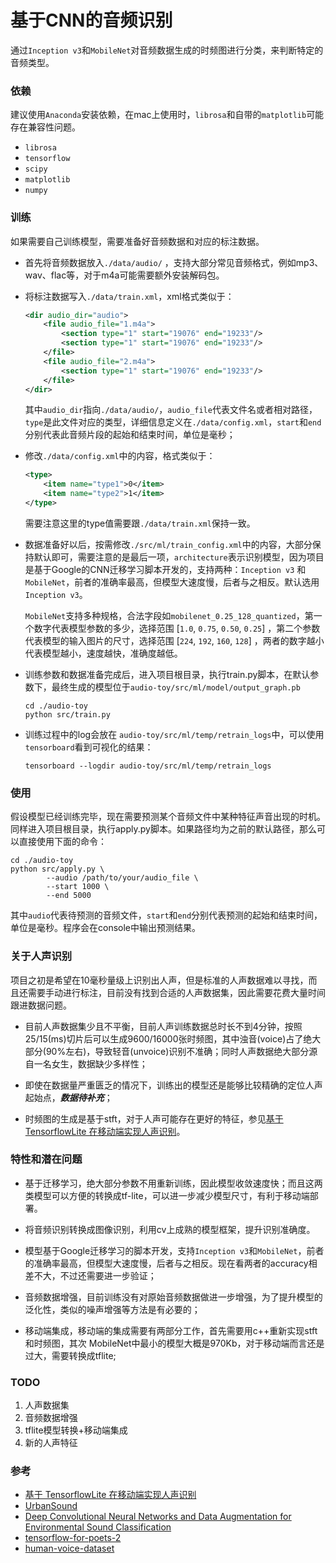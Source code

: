 # 基于CNN的音频识别

通过`Inception v3`和`MobileNet`对音频数据生成的时频图进行分类，来判断特定的音频类型。

### 依赖

建议使用`Anaconda`安装依赖，在mac上使用时，`librosa`和自带的`matplotlib`可能存在兼容性问题。

- `librosa`
- `tensorflow`
- `scipy`
- `matplotlib`
- `numpy`

### 训练

如果需要自己训练模型，需要准备好音频数据和对应的标注数据。

- 首先将音频数据放入` ./data/audio/ ` ，支持大部分常见音频格式，例如mp3、wav、flac等，对于m4a可能需要额外安装解码包。

- 将标注数据写入`./data/train.xml`，xml格式类似于：

	```xml
	<dir audio_dir="audio">
		<file audio_file="1.m4a">
			<section type="1" start="19076" end="19233"/>
			<section type="1" start="19076" end="19233"/>
		</file>
		<file audio_file="2.m4a">
			<section type="1" start="19076" end="19233"/>
		</file>
	</dir>
    ```

	其中`audio_dir`指向` ./data/audio/ `，`audio_file`代表文件名或者相对路径，`type`是此文件对应的类型，详细信息定义在`./data/config.xml`，`start`和`end`分别代表此音频片段的起始和结束时间，单位是毫秒；

- 修改`./data/config.xml`中的内容，格式类似于：

	```xml
	<type>
		<item name="type1">0</item>
		<item name="type2">1</item>
	</type>
    ```

	需要注意这里的type值需要跟`./data/train.xml`保持一致。

- 数据准备好以后，按需修改`./src/ml/train_config.xml`中的内容，大部分保持默认即可，需要注意的是最后一项，`architecture`表示识别模型，因为项目是基于Google的CNN迁移学习脚本开发的，支持两种：`Inception v3` 和 `MobileNet`，前者的准确率最高，但模型大速度慢，后者与之相反。默认选用`Inception v3`。

    `MobileNet`支持多种规格，合法字段如`mobilenet_0.25_128_quantized`，第一个数字代表模型参数的多少，选择范围 [`1.0`, `0.75`, `0.50`, `0.25`] ，第二个参数代表模型的输入图片的尺寸，选择范围 [`224`, `192`, `160`, `128`] ，两者的数字越小代表模型越小，速度越快，准确度越低。

- 训练参数和数据准备完成后，进入项目根目录，执行train.py脚本，在默认参数下，最终生成的模型位于`audio-toy/src/ml/model/output_graph.pb`

	```shell
	cd ./audio-toy
	python src/train.py
	```

- 训练过程中的log会放在 `audio-toy/src/ml/temp/retrain_logs`中，可以使用`tensorboard`看到可视化的结果：

	```shell
	tensorboard --logdir audio-toy/src/ml/temp/retrain_logs
	```

### 使用

假设模型已经训练完毕，现在需要预测某个音频文件中某种特征声音出现的时机。同样进入项目根目录，执行apply.py脚本。如果路径均为之前的默认路径，那么可以直接使用下面的命令：

```shell
cd ./audio-toy
python src/apply.py \
        --audio /path/to/your/audio_file \
        --start 1000 \
        --end 5000
```

其中`audio`代表待预测的音频文件，`start`和`end`分别代表预测的起始和结束时间，单位是毫秒。程序会在console中输出预测结果。

### 关于人声识别

项目之初是希望在10毫秒量级上识别出人声，但是标准的人声数据难以寻找，而且还需要手动进行标注，目前没有找到合适的人声数据集，因此需要花费大量时间跟进数据问题。

- 目前人声数据集少且不平衡，目前人声训练数据总时长不到4分钟，按照25/15(ms)切片后可以生成9600/16000张时频图，其中浊音(voice)占了绝大部分(90%左右)，导致轻音(unvoice)识别不准确；同时人声数据绝大部分源自一名女生，数据缺少多样性；

- 即使在数据量严重匮乏的情况下，训练出的模型还是能够比较精确的定位人声起始点，***数据待补充***；

- 时频图的生成是基于stft，对于人声可能存在更好的特征，参见[基于 TensorflowLite 在移动端实现人声识别](https://www.infoq.cn/article/speaker-dentification-based-on-tensorflowlite)。

### 特性和潜在问题

- 基于迁移学习，绝大部分参数不用重新训练，因此模型收敛速度快；而且这两类模型可以方便的转换成tf-lite，可以进一步减少模型尺寸，有利于移动端部署。

- 将音频识别转换成图像识别，利用cv上成熟的模型框架，提升识别准确度。

- 模型基于Google迁移学习的脚本开发，支持`Inception v3`和`MobileNet`，前者的准确率最高，但模型大速度慢，后者与之相反。现在看两者的accuracy相差不大，不过还需要进一步验证；

- 音频数据增强，目前训练没有对原始音频数据做进一步增强，为了提升模型的泛化性，类似的噪声增强等方法是有必要的；

- 移动端集成，移动端的集成需要有两部分工作，首先需要用c++重新实现stft和时频图，其次 MobileNet中最小的模型大概是970Kb，对于移动端而言还是过大，需要转换成tflite;

### TODO

1. 人声数据集
2. 音频数据增强
3. tflite模型转换+移动端集成
4. 新的人声特征

### 参考

- [基于 TensorflowLite 在移动端实现人声识别](https://www.infoq.cn/article/speaker-dentification-based-on-tensorflowlite)
- [UrbanSound](https://urbansounddataset.weebly.com/)
- [Deep Convolutional Neural Networks and Data Augmentation for Environmental Sound Classification](https://arxiv.org/pdf/1608.04363.pdf)
- [tensorflow-for-poets-2](https://github.com/googlecodelabs/tensorflow-for-poets-2)
- [human-voice-dataset](https://github.com/vocobox/human-voice-dataset)
